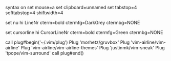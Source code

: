syntax on
set mouse=a
set clipboard=unnamed
set tabstop=4 softtabstop=4 shiftwidth=4 

set nu
hi LineNr cterm=bold ctermfg=DarkGrey ctermbg=NONE

set cursorline
hi CursorLineNr cterm=bold ctermfg=Green ctermbg=NONE

call plug#begin('~/.vim/plug')
Plug 'morhetz/gruvbox'
Plug 'vim-airline/vim-airline'
Plug 'vim-airline/vim-airline-themes'
Plug 'justinmk/vim-sneak'
Plug 'tpope/vim-surround'
call plug#end()
